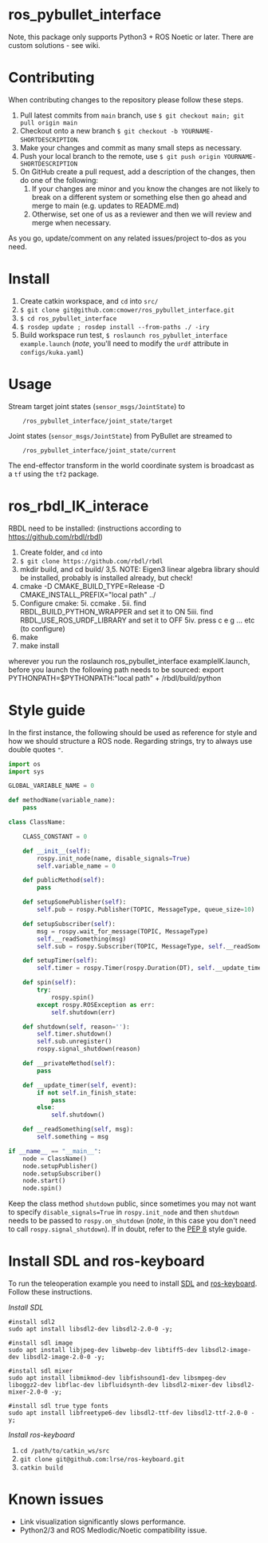 # ros_pybullet_interface

Note, this package only supports Python3 + ROS Noetic or later. There are custom solutions - see wiki.

# Contributing

When contributing changes to the repository please follow these steps.
1. Pull latest commits from `main` branch, use `$ git checkout main; git pull origin main`
1. Checkout onto a new branch `$ git checkout -b YOURNAME-SHORTDESCRIPTION`.
1. Make your changes and commit as many small steps as necessary.
1. Push your local branch to the remote, use `$ git push origin YOURNAME-SHORTDESCRIPTION`
1. On GitHub create a pull request, add a description of the changes, then do one of the following:
    1. If your changes are minor and you know the changes are not likely to break on a different system or something else then go ahead and merge to main (e.g. updates to README.md)
    1. Otherwise, set one of us as a reviewer and then we will review and merge when necessary.

As you go, update/comment on any related issues/project to-dos as you need.

# Install

1. Create catkin workspace, and `cd` into `src/`
1. `$ git clone git@github.com:cmower/ros_pybullet_interface.git`
1. `$ cd ros_pybullet_interface`
1. `$ rosdep update ; rosdep install --from-paths ./ -iry`
1. Build workspace run test, `$ roslaunch ros_pybullet_interface example.launch` (*note*, you'll need to modify the `urdf` attribute in `configs/kuka.yaml`)

# Usage

Stream target joint states (`sensor_msgs/JointState`) to
```
    /ros_pybullet_interface/joint_state/target
```

Joint states (`sensor_msgs/JointState`) from PyBullet are streamed to
```
    /ros_pybullet_interface/joint_state/current
```

The end-effector transform in the world coordinate system is broadcast as a `tf` using the `tf2` package.

# ros_rbdl_IK_interace

RBDL need to be installed: (instructions according to https://github.com/rbdl/rbdl)
1. Create folder, and `cd` into
2. `$ git clone https://github.com/rbdl/rbdl`
3. mkdir build, and cd build/
3,5.  NOTE:  Eigen3 linear algebra library should be installed, probably is installed already, but check!
4. cmake -D CMAKE_BUILD_TYPE=Release -D CMAKE_INSTALL_PREFIX="local path" ../
5. Configure cmake:
    5i.   ccmake .
    5ii.  find RBDL_BUILD_PYTHON_WRAPPER  and set it to ON
    5iii. find RBDL_USE_ROS_URDF_LIBRARY  and set it to OFF
    5iv.  press c e g ... etc (to configure)
5. make
6. make install

wherever you run the roslaunch ros_pybullet_interface exampleIK.launch, before you launch the following path needs to be sourced:
export PYTHONPATH=$PYTHONPATH:"local path" + /rbdl/build/python


# Style guide

In the first instance, the following should be used as reference for style and how we should structure a ROS node. Regarding strings, try to always use double quotes `"`.

```python
import os
import sys

GLOBAL_VARIABLE_NAME = 0

def methodName(variable_name):
    pass

class ClassName:

    CLASS_CONSTANT = 0

    def __init__(self):
        rospy.init_node(name, disable_signals=True)
        self.variable_name = 0

    def publicMethod(self):
        pass

    def setupSomePublisher(self):
        self.pub = rospy.Publisher(TOPIC, MessageType, queue_size=10)

    def setupSubscriber(self):
        msg = rospy.wait_for_message(TOPIC, MessageType)
        self.__readSomething(msg)
        self.sub = rospy.Subscriber(TOPIC, MessageType, self.__readSomething)

    def setupTimer(self):
        self.timer = rospy.Timer(rospy.Duration(DT), self.__update_timer)

    def spin(self):
        try:
            rospy.spin()
        except rospy.ROSException as err:
            self.shutdown(err)

    def shutdown(self, reason=''):
        self.timer.shutdown()
        self.sub.unregister()
        rospy.signal_shutdown(reason)

    def __privateMethod(self):
        pass

    def __update_timer(self, event):
        if not self.in_finish_state:
            pass
        else:
            self.shutdown()

    def __readSomething(self, msg):
        self.something = msg

if __name__ == "__main__":
    node = ClassName()
    node.setupPublisher()
    node.setupSubscriber()
    node.start()
    node.spin()
```

Keep the class method `shutdown` public, since sometimes you may not want to specify `disable_signals=True` in `rospy.init_node` and then `shutdown` needs to be passed to `rospy.on_shutdown` (*note*, in this case you don't need to call `rospy.signal_shutdown`). If in doubt, refer to the [PEP 8](https://www.python.org/dev/peps/pep-0008/) style guide.

# Install SDL and ros-keyboard

To run the teleoperation example you need to install [SDL](http://www.libsdl.org/index.php) and [ros-keyboard](https://github.com/lrse/ros-keyboard). Follow these instructions.

*Install SDL*
```
#install sdl2
sudo apt install libsdl2-dev libsdl2-2.0-0 -y;

#install sdl image
sudo apt install libjpeg-dev libwebp-dev libtiff5-dev libsdl2-image-dev libsdl2-image-2.0-0 -y;

#install sdl mixer
sudo apt install libmikmod-dev libfishsound1-dev libsmpeg-dev liboggz2-dev libflac-dev libfluidsynth-dev libsdl2-mixer-dev libsdl2-mixer-2.0-0 -y;

#install sdl true type fonts
sudo apt install libfreetype6-dev libsdl2-ttf-dev libsdl2-ttf-2.0-0 -y;
```

*Install ros-keyboard*
1. `cd /path/to/catkin_ws/src`
1. `git clone git@github.com:lrse/ros-keyboard.git`
1. `catkin build`

# Known issues

* Link visualization significantly slows performance.
* Python2/3 and ROS Medlodic/Noetic compatibility issue.
